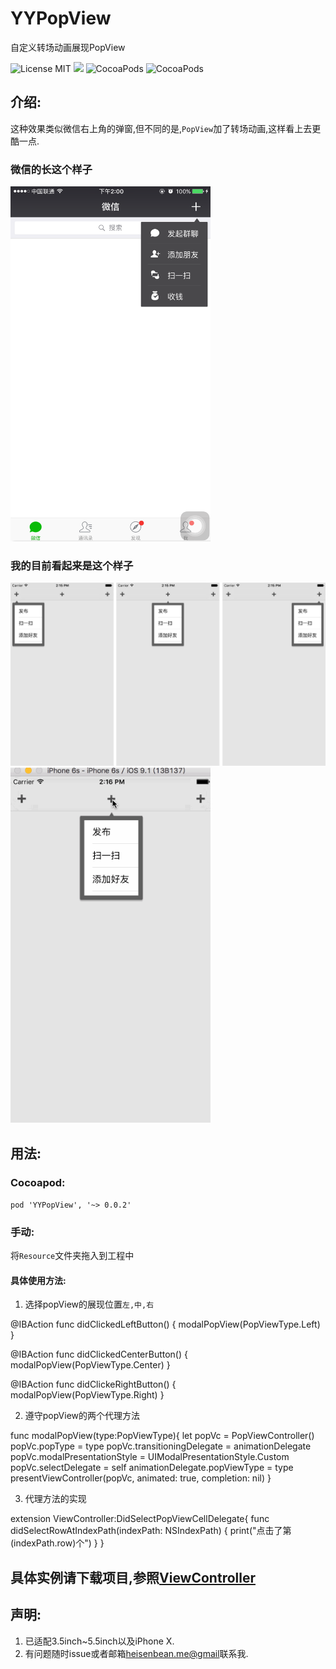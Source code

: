 # YYPopView
自定义转场动画展现PopView

![License MIT](https://img.shields.io/github/license/mashape/apistatus.svg?maxAge=2592000)&nbsp;![](https://img.shields.io/badge/iOS-8.0-green.svg) ![CocoaPods](https://img.shields.io/badge/-Cocoapods-red.svg)&nbsp;![CocoaPods]( https://img.shields.io/badge/Swift-4.0-orange.svg)

## 介绍:
这种效果类似微信右上角的弹窗,但不同的是,`PopView`加了转场动画,这样看上去更酷一点.

### 微信的长这个样子

<img src="https://github.com/Heisenbean/PopView/raw/master/ScreenShot/5.png" height="568" width="320" />

### 我的目前看起来是这个样子



<img src="https://github.com/Heisenbean/PopView/raw/master/ScreenShot/popView_snipshot.png"/>

<img src="https://github.com/Heisenbean/PopView/raw/master/ScreenShot/4.gif" height="568" width="320" />


## 用法:

### Cocoapod:

`pod 'YYPopView', '~> 0.0.2'`

### 手动:

将`Resource`文件夹拖入到工程中

#### 具体使用方法:

1. 选择popView的展现位置`左,中,右`

@IBAction func didClickedLeftButton() {
modalPopView(PopViewType.Left)
}

@IBAction func didClickedCenterButton() {
modalPopView(PopViewType.Center)
}


@IBAction func didClickeRightButton() {
modalPopView(PopViewType.Right)
}


2. 遵守popView的两个代理方法

func modalPopView(type:PopViewType){
let popVc = PopViewController()
popVc.popType = type
popVc.transitioningDelegate = animationDelegate
popVc.modalPresentationStyle = UIModalPresentationStyle.Custom
popVc.selectDelegate = self
animationDelegate.popViewType = type
presentViewController(popVc, animated: true, completion: nil)
}

3. 代理方法的实现

extension ViewController:DidSelectPopViewCellDelegate{
func didSelectRowAtIndexPath(indexPath: NSIndexPath) {
print("点击了第\(indexPath.row)个")
}
}

## 具体实例请下载项目,参照[ViewController](https://github.com/Heisenbean/PopView/blob/master/PopView/ViewController.swift)

## 声明:
1. 已适配3.5inch~5.5inch以及iPhone X.
2. 有问题随时issue或者邮箱<heisenbean.me@gmail>联系我.


